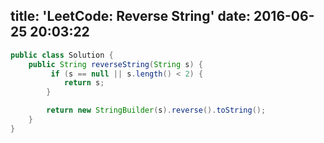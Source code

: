 title: 'LeetCode: Reverse String'
date: 2016-06-25 20:03:22
---

```java
public class Solution {
    public String reverseString(String s) {
         if (s == null || s.length() < 2) {
            return s;
        }

        return new StringBuilder(s).reverse().toString();
    }
}
```